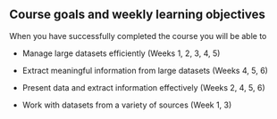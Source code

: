 
## Course goals and weekly learning objectives

When you have successfully completed the course you will be able to

- Manage large datasets efficiently (Weeks 1, 2, 3, 4, 5)

- Extract meaningful information from large datasets (Weeks 4, 5, 6)

- Present data and extract information effectively (Weeks 2, 4, 5, 6)

- Work with datasets from a variety of sources (Week 1, 3)
